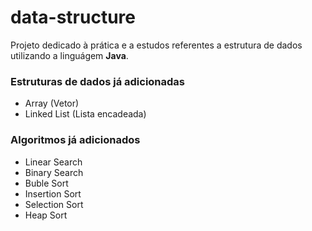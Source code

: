 # data-structure

Projeto dedicado à prática e a estudos referentes a estrutura de dados utilizando a linguágem **Java**.

### Estruturas de dados já adicionadas
- Array (Vetor)
- Linked List (Lista encadeada)

### Algoritmos já adicionados
- Linear Search
- Binary Search
- Buble Sort
- Insertion Sort
- Selection Sort
- Heap Sort
